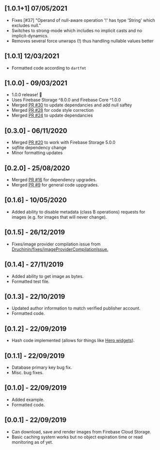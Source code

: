 ## [1.0.1+1] 07/05/2021
* Fixes [#37] "Operand of null-aware operation '!' has type 'String' which excludes null."
* Switches to strong-mode which includes no implicit casts and no implicit-dynamics.
* Removes several force unwraps (!) thus handling nullable values better

## [1.0.1] 12/03/2021
* Formatted code according to `dartfmt`

## [1.0.0] - 09/03/2021
* 1.0.0 release! 🥳
* Uses Firebase Storage ^8.0.0 and Firebase Core ^1.0.0
* Merged [PR #30](https://github.com/mattreid1/firebase_image/pull/30) to update dependancies and add null saftey
* Merged [PR #28](https://github.com/mattreid1/firebase_image/pull/28) for code style correction
* Merged [PR #24](https://github.com/mattreid1/firebase_image/pull/24) to update dependancies

## [0.3.0] - 06/11/2020
* Merged [PR #20](https://github.com/mattreid1/firebase_image/pull/20) to work with Firebase Storage 5.0.0
* sqflite dependency change
* Minor formatting updates

## [0.2.0] - 25/08/2020
* Merged [PR #16](https://github.com/mattreid1/firebase_image/pull/16) for dependency upgrades.
* Merged [PR #9](https://github.com/mattreid1/firebase_image/pull/9) for general code uppgrades.

## [0.1.6] - 10/05/2020
* Added ability to disable metadata (class B operations) requests for images (e.g. for images that will never change).

## [0.1.5] - 26/12/2019
* Fixes/image provider compilation issue from [Druchinin/fixes/imageProviderCompilationIssue.](https://github.com/mattreid1/firebase_image/pull/3)

## [0.1.4] - 27/11/2019
* Added ability to get image as bytes.
* Formatted test file.

## [0.1.3] - 22/10/2019
* Updated author information to match verified publisher account.
* Formatted code.

## [0.1.2] - 22/09/2019
* Hash code implemented (allows for things like [Hero widgets](https://flutter.dev/docs/development/ui/animations/hero-animations)).

## [0.1.1] - 22/09/2019
* Database primary key bug fix.
* Misc. bug fixes.

## [0.1.0] - 22/09/2019
* Added example.
* Formatted code.

## [0.0.1] - 22/09/2019
* Can download, save and render images from Firebase Cloud Storage.
* Basic caching system works but no object expiration time or read monitoring as of yet.
